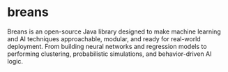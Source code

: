 # breans
Breans is an open-source Java library designed to make machine learning and AI techniques approachable, modular, and ready for real-world deployment. From building neural networks and regression models to performing clustering, probabilistic simulations, and behavior-driven AI logic.
